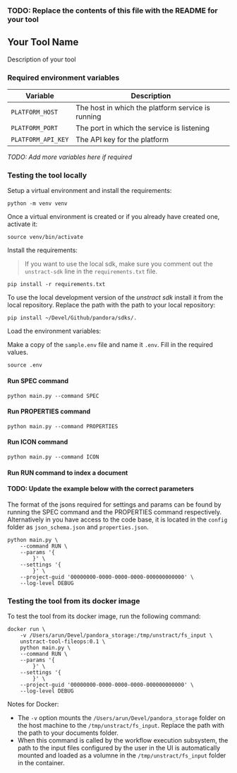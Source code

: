 ### TODO: Replace the contents of this file with the README for your tool

## Your Tool Name

Description of your tool

### Required environment variables

| Variable           | Description                                       |
|--------------------|---------------------------------------------------|
| `PLATFORM_HOST`    | The host in which the platform service is running |
| `PLATFORM_PORT`    | The port in which the service is listening        |
| `PLATFORM_API_KEY` | The API key for the platform                      |

_TODO: Add more variables here if required_

### Testing the tool locally

Setup a virtual environment and install the requirements:

```commandline
python -m venv venv
```

Once a virtual environment is created or if you already have created one, activate it:

```commandline 
source venv/bin/activate
```

Install the requirements:
> If you want to use the local sdk, make sure you comment out the `unstract-sdk` line in the `requirements.txt` file.

```commandline
pip install -r requirements.txt
``` 

To use the local development version of the *unstract sdk* install it from the local repository. Replace the path with
the path to your local repository:

```commandline
pip install ~/Devel/Github/pandora/sdks/.
``` 

Load the environment variables:

Make a copy of the `sample.env` file and name it `.env`. Fill in the required values.

```commandline
source .env
```

#### Run SPEC command

```commandline
python main.py --command SPEC
```

#### Run PROPERTIES command

```commandline
python main.py --command PROPERTIES
```

#### Run ICON command

```commandline
python main.py --command ICON
```

#### Run RUN command to index a document

#### TODO: Update the example below with the correct parameters

The format of the jsons required for settings and params can be found by running the SPEC command and the PROPERTIES
command respectively. Alternatively in you have access to the code base, it is located in the `config` folder
as `json_schema.json` and `properties.json`.

```commandline
python main.py \
    --command RUN \
    --params '{
        }' \
    --settings '{ 
        }' \
    --project-guid '00000000-0000-0000-0000-000000000000' \
    --log-level DEBUG

```

### Testing the tool from its docker image

To test the tool from its docker image, run the following command:

```commandline
docker run \
    -v /Users/arun/Devel/pandora_storage:/tmp/unstract/fs_input \
    unstract-tool-fileops:0.1 \
    python main.py \
    --command RUN \
    --params '{
        }' \
    --settings '{ 
        }' \
    --project-guid '00000000-0000-0000-0000-000000000000' \
    --log-level DEBUG

```

Notes for Docker:

* The `-v` option mounts the `/Users/arun/Devel/pandora_storage` folder on the host machine to
  the `/tmp/unstract/fs_input`. Replace the path with the path to your documents folder.
* When this command is called by the workflow execution subsystem, the path to the input files configured by the user in
  the UI is automatically mounted and loaded as a volumne in the `/tmp/unstract/fs_input` folder in the container.
